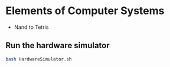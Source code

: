 # Elements of Computer Systems

- Nand to Tetris


## Run the hardware simulator

```sh
bash HardwareSimulator.sh
```
